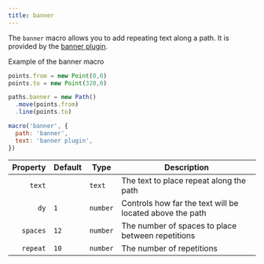 ```yaml
---
title: banner
---
```


The `banner` macro allows you to add repeating text along a path.
It is provided by the [banner plugin](/reference/plugins/banner).

<Example part="plugin_banner">Example of the banner macro</Example>

```js
points.from = new Point(0,0)
points.to = new Point(320,0)

paths.banner = new Path()
  .move(points.from)
  .line(points.to)

macro('banner', {
  path: 'banner',
  text: 'banner plugin',
})
```

| Property     | Default    | Type       | Description | 
|-------------:|------------|------------|-------------|
| `text`       |            | `text`     | The text to place repeat along the path |
| `dy`         | `1`        | `number`   | Controls how far the text will be located above the path |
| `spaces`     | `12`       | `number`   | The number of spaces to place between repetitions |
| `repeat`     | `10`       | `number`   | The number of repetitions |
